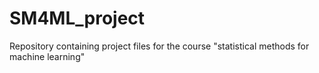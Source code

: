 # SM4ML_project
Repository containing project files for the course "statistical methods for machine learning"
